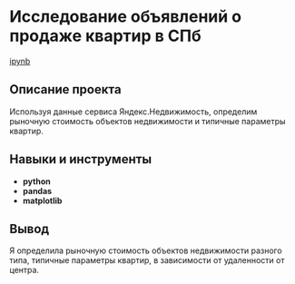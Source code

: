 # Исследование объявлений о продаже квартир в СПб

[ipynb](https://github.com/lenaatsvetkova/tsvekovalena/tree/main/Estate%20market)

## Описание проекта

Используя данные сервиса Яндекс.Недвижимость, определим рыночную стоимость объектов недвижимости и типичные параметры квартир.



## Навыки и инструменты

- **python**
- **pandas**
- **matplotlib**



## Вывод

Я определила рыночную стоимость объектов недвижимости разного типа, типичные параметры квартир, в зависимости от
удаленности от центра.
